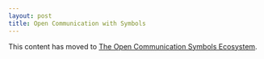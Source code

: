 ```yaml
---
layout: post
title: Open Communication with Symbols
---
```


This content has moved to [The Open Communication Symbols Ecosystem](/2020/04/17/the-open-communication-symbols-ecosystem/).
